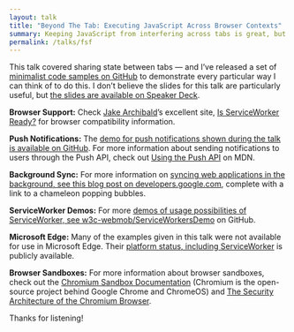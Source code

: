 ```yaml
---
layout: talk
title: "Beyond The Tab: Executing JavaScript Across Browser Contexts"
summary: Keeping JavaScript from interfering across tabs is great, but what about when a web application wants to share state without a server? You’ll leave this talk with enough knowledge to get started with SharedWorkers, ServiceWorkers, and other techniques and enough wisdom to know when to use them.
permalink: /talks/fsf
---
```


This talk covered sharing state between tabs — and I’ve released a set of [minimalist code samples on GitHub](https://github.com/adunkman/client-side-sync-examples) to demonstrate every particular way I can think of to do this. I don’t believe the slides for this talk are particularly useful, but [the slides are available on Speaker Deck](https://speakerdeck.com/adunkman/beyond-the-tab-executing-javascript-across-browser-contexts-at-full-stack-fest).

**Browser Support:** Check [Jake Archibald](https://twitter.com/jaffathecake)’s excellent site, [Is ServiceWorker Ready?](https://jakearchibald.github.io/isserviceworkerready/) for browser compatibility information.

**Push Notifications:** The [demo for push notifications shown during the talk is available on GitHub](https://github.com/gauntface/simple-push-demo). For more information about sending notifications to users through the Push API, check out [Using the Push API](https://developer.mozilla.org/en-US/docs/Web/API/Push_API/Using_the_Push_API) on MDN.

**Background Sync:** For more information on [syncing web applications in the background, see this blog post on developers.google.com](https://developers.google.com/web/updates/2015/12/background-sync), complete with a link to a chameleon popping bubbles.

**ServiceWorker Demos:** For more [demos of usage possibilities of ServiceWorker, see w3c-webmob/ServiceWorkersDemo](https://github.com/w3c-webmob/ServiceWorkersDemos) on GitHub.

**Microsoft Edge:** Many of the examples given in this talk were not available for use in Microsoft Edge. Their [platform status, including ServiceWorker](https://developer.microsoft.com/en-us/microsoft-edge/platform/status/serviceworker) is publicly available.

**Browser Sandboxes:** For more information about browser sandboxes, check out the [Chromium Sandbox Documentation](https://www.chromium.org/developers/design-documents/sandbox) (Chromium is the open-source project behind Google Chrome and ChromeOS) and [The Security Architecture of the Chromium Browser](https://seclab.stanford.edu/websec/chromium/chromium-security-architecture.pdf).

Thanks for listening!
